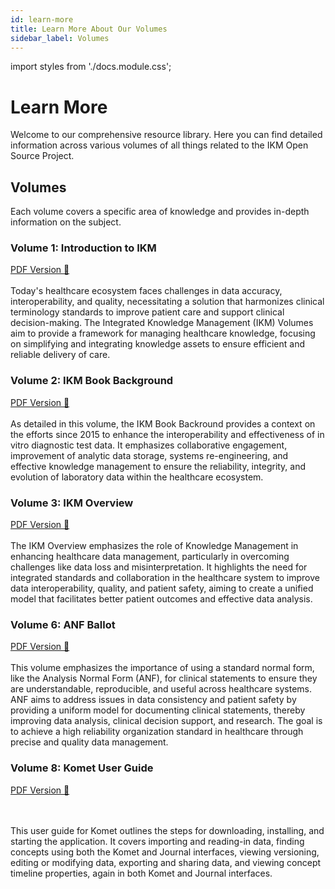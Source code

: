 ```yaml
---
id: learn-more
title: Learn More About Our Volumes
sidebar_label: Volumes
---
```

import styles from './docs.module.css';

# Learn More

Welcome to our comprehensive resource library. Here you can find detailed information across various volumes of all things related to the IKM Open Source Project.

## Volumes

Each volume covers a specific area of knowledge and provides in-depth information on the subject.

### Volume 1: Introduction to IKM
<a href="/Volume-1.pdf" target="_blank" class={styles.pdfLink}> PDF Version 📁 </a>
<br></br>
Today's healthcare ecosystem faces challenges in data accuracy, interoperability, and quality, necessitating a solution that harmonizes clinical terminology standards to improve patient care and support clinical decision-making. The Integrated Knowledge Management (IKM) Volumes aim to provide a framework for managing healthcare knowledge, focusing on simplifying and integrating knowledge assets to ensure efficient and reliable delivery of care.

<p></p>

### Volume 2: IKM Book Background
<a href="/Volume-2.pdf" target="_blank" class={styles.pdfLink}> PDF Version 📁 </a>
<br></br>
As detailed in this volume, the IKM Book Backround provides a context on the efforts since 2015 to enhance the interoperability and effectiveness of in vitro diagnostic test data. It emphasizes collaborative engagement, improvement of analytic data storage, systems re-engineering, and effective knowledge management to ensure the reliability, integrity, and evolution of laboratory data within the healthcare ecosystem.
<p></p>

### Volume 3: IKM Overview
<a href="/Volume-3.pdf" target="_blank" class={styles.pdfLink}> PDF Version 📁 </a>
<br></br>
The IKM Overview emphasizes the role of Knowledge Management in enhancing healthcare data management, particularly in overcoming challenges like data loss and misinterpretation. It highlights the need for integrated standards and collaboration in the healthcare system to improve data interoperability, quality, and patient safety, aiming to create a unified model that facilitates better patient outcomes and effective data analysis.
<p></p>

### Volume 6: ANF Ballot
<a href="/Volume-6.pdf" target="_blank" class={styles.pdfLink}> PDF Version 📁 </a>
<br></br>
This volume emphasizes the importance of using a standard normal form, like the Analysis Normal Form (ANF), for clinical statements to ensure they are understandable, reproducible, and useful across healthcare systems. ANF aims to address issues in data consistency and patient safety by providing a uniform model for documenting clinical statements, thereby improving data analysis, clinical decision support, and research. The goal is to achieve a high reliability organization standard in healthcare through precise and quality data management.
<p></p>

### Volume 8: Komet User Guide
<a href="/Volume-8.pdf" target="_blank" class={styles.pdfLink}> PDF Version 📁 </a>

<br></br>
This user guide for Komet outlines the steps for downloading, installing, and starting the application. It covers importing and reading-in data, finding concepts using both the Komet and Journal interfaces, viewing versioning, editing or modifying data, exporting and sharing data, and viewing concept timeline properties, again in both Komet and Journal interfaces.